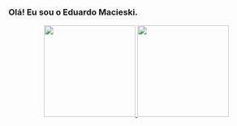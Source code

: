 ### Olá! Eu sou o Eduardo Macieski.

<div align="center">
  <a href="https://github.com/eddumm22">
  <img height="180em" src="https://github-readme-stats.vercel.app/api?username=eddumm22&show_icons=true&theme=dark&include_all_commits=true&count_private=true"/>
  <img height="180em" src="https://github-readme-stats.vercel.app/api/top-langs/?username=leoxhp&layout=compact&langs_count=7&theme=dark"/>
</div>
